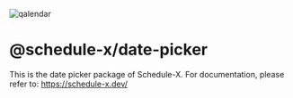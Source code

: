 ![qalendar](https://schedule-x.s3.eu-west-1.amazonaws.com/schedule-x-logo.png)

# @schedule-x/date-picker

This is the date picker package of Schedule-X. For documentation, please refer to: https://schedule-x.dev/
